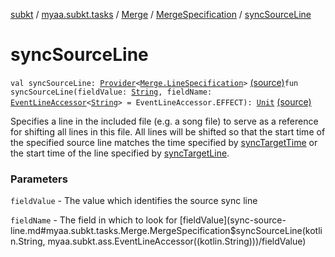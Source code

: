 [subkt](../../../index.md) / [myaa.subkt.tasks](../../index.md) / [Merge](../index.md) / [MergeSpecification](index.md) / [syncSourceLine](./sync-source-line.md)

# syncSourceLine

`val syncSourceLine: `[`Provider`](https://docs.gradle.org/current/javadoc/org/gradle/api/provider/Provider.html)`<`[`Merge.LineSpecification`](../-line-specification/index.md)`>` [(source)](https://github.com/Myaamori/SubKt/blob/0.1.13/src/main/kotlin/myaa/subkt/tasks/asstasks.kt#L117)`fun syncSourceLine(fieldValue: `[`String`](https://kotlinlang.org/api/latest/jvm/stdlib/kotlin/-string/index.html)`, fieldName: `[`EventLineAccessor`](../../../myaa.subkt.ass/-event-line-accessor/index.md)`<`[`String`](https://kotlinlang.org/api/latest/jvm/stdlib/kotlin/-string/index.html)`> = EventLineAccessor.EFFECT): `[`Unit`](https://kotlinlang.org/api/latest/jvm/stdlib/kotlin/-unit/index.html) [(source)](https://github.com/Myaamori/SubKt/blob/0.1.13/src/main/kotlin/myaa/subkt/tasks/asstasks.kt#L129)

Specifies a line in the included file (e.g. a song file) to serve as
a reference for shifting all lines in this file. All lines
will be shifted so that the start time of the specified source line
matches the time specified by [syncTargetTime](sync-target-time.md) or the start time
of the line specified by [syncTargetLine](sync-target-line.md).

### Parameters

`fieldValue` - The value which identifies the source sync line

`fieldName` - The field in which to look for [fieldValue](sync-source-line.md#myaa.subkt.tasks.Merge.MergeSpecification$syncSourceLine(kotlin.String, myaa.subkt.ass.EventLineAccessor((kotlin.String)))/fieldValue)